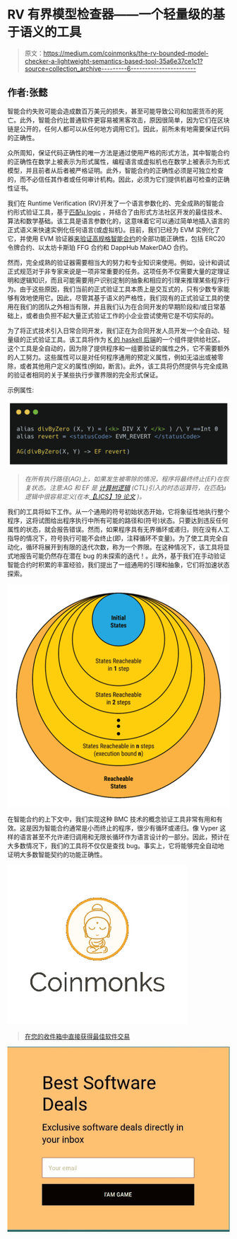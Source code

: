 # RV 有界模型检查器——一个轻量级的基于语义的工具

> 原文：<https://medium.com/coinmonks/the-rv-bounded-model-checker-a-lightweight-semantics-based-tool-35a6e37ce1c1?source=collection_archive---------6----------------------->

## 作者:张懿

智能合约失败可能会造成数百万美元的损失，甚至可能导致公司和加密货币的死亡。此外，智能合约比普通软件更容易被黑客攻击，原因很简单，因为它们在区块链是公开的，任何人都可以从任何地方调用它们。因此，前所未有地需要保证代码的正确性。

众所周知，保证代码正确性的唯一方法是通过使用严格的形式方法，其中智能合约的正确性在数学上被表示为形式属性，编程语言或虚拟机也在数学上被表示为形式模型，并且前者从后者被严格证明。此外，智能合约的正确性必须是可独立检查的，而不必信任其作者或任何审计机构。因此，必须为它们提供机器可检查的正确性证书。

我们在 Runtime Verification (RV)开发了一个语言参数化的、完全成熟的智能合约形式验证工具，基于[匹配μ logic](http://matching-logic.org) ，并结合了由形式方法社区开发的最佳技术、算法和数学基础。该工具是语言参数化的，这意味着它可以通过简单地插入语言的正式语义来快速实例化任何语言(或虚拟机)。目前，我们已经为 EVM 实例化了它，并使用 EVM 验证器[来验证高规格智能合约](https://github.com/runtimeverification/verified-smart-contracts/blob/master/README.md)的全部功能正确性，包括 ERC20 令牌合约、以太坊卡斯珀 FFG 合约和 DappHub MakerDAO 合约。

然而，完全成熟的验证器需要相当大的努力和专业知识来使用。例如，设计和调试正式规范对于非专家来说是一项非常重要的任务。这项任务不仅需要大量的定理证明和逻辑知识，而且可能需要用户识别定制的抽象和相应的引理来推理某些程序行为。由于这些原因，我们当前的正式验证工具本质上是交互式的，只有少数专家能够有效地使用它。因此，尽管其基于语义的严格性，我们现有的正式验证工具的使用在我们的团队之外相当有限，并且我们认为在合同开发的早期阶段和/或日常基础上，或者由负担不起大量正式验证工作的小企业尝试使用它是不切实际的。

为了将正式技术引入日常合同开发，我们正在为合同开发人员开发一个全自动、轻量级的正式验证工具。该工具将作为 [K 的 haskell 后端](https://github.com/kframework/kore)的一个组件提供给社区。这个工具是全自动的，因为除了提供程序和一组要验证的属性之外，它不需要额外的人工努力。这些属性可以是对任何程序通用的预定义属性，例如无溢出或被零除，或者其他用户定义的属性(例如，断言)。此外，该工具将仍然提供与完全成熟的验证者相同的关于某些执行步骤界限的完全形式保证。

示例属性:

![](img/e77cffb944ac8c789a09f4f247d38b7d.png)

> *在所有执行路径(AG)上，如果发生被零除的情况，程序将最终终止(EF)在恢复状态。注意:AG 和 EF 是* [*计算树逻辑*](https://en.wikipedia.org/wiki/Computation_tree_logic) *(CTL)引入的时态运算符，在匹配μ逻辑中很容易定义(在本*[*【LICS】19 论文*](http://fsl.cs.illinois.edu/index.php/Matching_mu-Logic) *)。*

我们的工具将如下工作。从一个通用的符号初始状态开始，它将象征性地执行整个程序，这将试图给出程序执行中所有可能的路径和(符号)状态。只要达到违反任何属性的状态，就会报告错误。然而，如果程序具有无界循环或递归，则在没有人工指导的情况下，符号执行可能不会终止(即，注释循环不变量)。为了使工具完全自动化，循环将展开到有限的迭代次数，称为一个界限。在这种情况下，该工具将显式地报告可能仍然存在潜在 bug 的未探索的迭代！。此外，基于我们在手动验证智能合约时积累的丰富经验，我们提出了一组通用的引理和抽象，它们将加速状态探索。

![](img/6aef793aacbe7e74f398b850cd6c58a1.png)

在智能合约的上下文中，我们实现这种 BMC 技术的概念验证工具非常有用和有效。这是因为智能合约通常是小而终止的程序，很少有循环或递归。像 Vyper 这样的语言甚至不允许递归调用和无限长循环作为语言设计的一部分。因此，预计在大多数情况下，我们的工具将不仅仅是查找 bug。事实上，它将能够完全自动地证明大多数智能契约的功能正确性。

![](img/e7b1dbc6a532a697c6844fdf0f0bbd30.png)

> [在您的收件箱中直接获得最佳软件交易](https://coincodecap.com/?utm_source=coinmonks)

[![](img/7c0b3dfdcbfea594cc0ae7d4f9bf6fcb.png)](https://coincodecap.com/?utm_source=coinmonks)